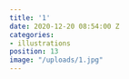 ```yaml
---
title: '1'
date: 2020-12-20 08:54:00 Z
categories:
- illustrations
position: 13
image: "/uploads/1.jpg"
---
```


